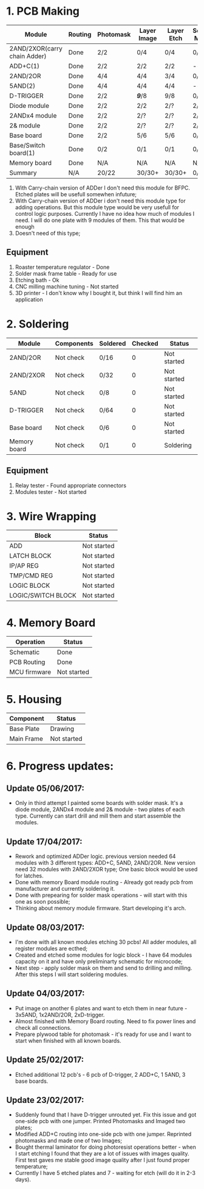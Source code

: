 # 1. PCB Making

| Module            | Routing     | Photomask   | Layer Image | Layer Etch | Solder Mask | Milling | Plates | Pcb    |  Make Status  |
|-------------------|-------------|-------------|-------------|------------|-------------|---------|--------|--------|---------------|
|2AND/2XOR(carry chain Adder)     | Done    |    2/2      |    0/4     |    0/4  |    0/4  |   0/4   |  4  |  32    | Layer Image  |
|ADD+C(1)           | Done        |    2/2      |    2/2      |   2/2    |      ---   |   ---   |  ---     |  ---    |  [DEPRECATED] |
|2AND/2OR           | Done        |    4/4      |    4/4      |    3/4     |      0/4    |   0/4   |  4(?)  |  32(?) | Layer Etch  |
|5AND(2)               | Done        |    4/4  |    4/4      |    4/4      |      ---   |   ---   |  ---     |  ---    |  [DEPRECATED]
|D-TRIGGER          | Done        |    2/2    |    ***9***/8      |    9/8     |      0/8    |   0/8   |  8     |  64    | Layer Etch |
|Diode module       | Done        |    2/2      |    2/2      |   2/?     |      2/?    |   0/?   |  ?     |   ?    |  Layer Etch  |
|2ANDx4 module      | Done     |    2/2      |    2/?      |    2/?    |      2/?    |   0/?   |  ?     |   ?    |  Layer Etch  |
|2& module    | Done     |    2/2      |    2/?      |    2/?     |      2/?    |   0/?   |  ?     |   ?  |  Layer Etch  |
|Base board         | Done        |    2/2      |    5/6      |    5/6     |      0/6    |   0/6   |  6      |  6    |  Layer Etch  |
|Base/Switch board(1)  | Done     |    0/2      |    0/1      |    0/1     |      0/1    |   0/1   |  1     |   1    | [DEPRECATED]  |
|Memory board       | Done    |     N/A     |    N/A      |    N/A     |      N/A    |   N/A   |  1     |   1    |  Soldering      |
| Summary           | N/A         |   20/22     |    30/30+    |    30/30+    |   0/30     |   0/30  |   30   |   198  | ----- |

1. With Carry-chain version of ADDer I don't need this module for BFPC. Etched plates will be usefull somewhen infuture;
2. With Carry-chain version of ADDer i don't need this module type for adding operations. But this module type would be very usefull for control logic purposes. Currently I have no idea how much of modules I need. I will do one plate with 9 modules of them. This that would be enough
3. Doesn't need of this type;

## Equipment
1. Roaster temperature regulator - Done
2. Solder mask frame table   - Ready for use
3. Etching bath - Ok
4. CNC milling machine tuning - Not started
5. 3D printer - I don't know why I bought it, but think I will find him an application

# 2. Soldering
| Module            | Components  | Soldered    | Checked  |    Status    |
|-------------------|-------------|-------------|----------|--------------|
|2AND/2OR           |  Not check  |   0/16      |    0     |  Not started |
|2AND/2XOR          |  Not check  |   0/32      |    0     |  Not started |
|5AND               |  Not check  |   0/8       |    0     |  Not started |
|D-TRIGGER          |  Not check  |   0/64      |    0     |  Not started |
|Base board         |  Not check  |   0/6       |    0     |  Not started |
|Memory board       |  Not check  |   0/1       |    0     |  Soldering   |

## Equipment
1. Relay tester - Found appropriate connectors
2. Modules tester - Not started

# 3. Wire Wrapping
|Block               |     Status    |     
|--------------------|---------------|
|ADD                 |  Not started  |
|LATCH BLOCK         |  Not started  |
|IP/AP REG           |  Not started  |
|TMP/CMD REG         |  Not started  |
|LOGIC BLOCK         |  Not started  |
|LOGIC/SWITCH BLOCK  |  Not started  |

# 4. Memory Board 
| Operation           |  Status       |
|---------------------|---------------|
| Schematic           |  Done         |
| PCB Routing         |  Done         |
| MCU firmware        |  Not started  |


# 5. Housing
|  Component          |   Status     |
|---------------------|--------------|
| Base Plate          | Drawing      |
| Main Frame          | Not started  |

# 6. Progress updates:

## Update 05/06/2017:
* Only in third attempt I painted some boards with solder mask. It's a diode module, 2ANDx4 module and 2& module - two plates of each type. Currently can start drill and mill them and start assemble the modules.

## Update 17/04/2017:
* Rework and optimized ADDer logic. previous version needed 64 modules with 3 different types: ADD+C, 5AND, 2AND/2OR. New version need 32 modules with 2AND/2XOR type; One basic block would be used for latches.
* Done with memory Board module routing - Already got ready pcb from manufacturer and currently soldering it.
* Done with prepearing for solder mask operations - will start with this one as soon possible;
* Thinking about memory module firmware. Start developing it's arch.

## Update 08/03/2017:
* I'm done with all known modules etching 30 pcbs! All adder modules, all register modules are ecthed;
* Created and etched some modules for logic block - I have 64 modules capacity on it and have only preliminarty schematic for microcode;
* Next step - apply solder mask on them and send to drilling and milling. After this steps I will start soldering modules.

## Update 04/03/2017:
* Put image on another 6 plates and want to etch them in near future - 3x5AND, 1x2AND/2OR, 2xD-trigger.
* Almost finished with Memory Board routing. Need to fix power lines and check all connections.
* Prepare plywood table for photomask - it's ready for use and I want to start when finished with all known boards.

## Update 25/02/2017:
* Etched additional 12 pcb's - 6 pcb of D-trigger, 2 ADD+C, 1 5AND, 3 base boards.

## Update 23/02/2017:
* Suddenly found that I have D-trigger unrouted yet. Fix this issue and got one-side pcb with one jumper. Printed Photomasks and Imaged two plates;
* Modified ADD+C routing into one-side pcb with one jumper. Reprinted photomasks and made one of two Images;
* Bought thermal laminator for doing photoresist operations better - when I start etching I found that they are a lot of issues with images quality. First test gaves me stable good image quality after I just found proper temperature;
* Currently I have 5 etched plates and 7 - waiting for etch (will do it in 2-3 days).
